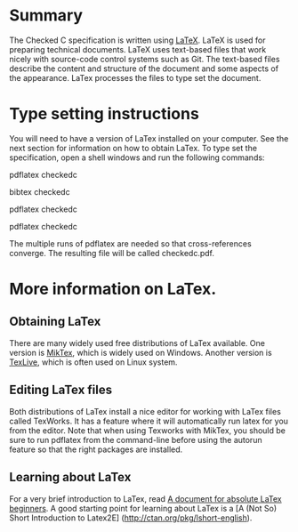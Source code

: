 # Summary

The Checked C specification is written using [LaTeX](https://latex-project.org/intro.html).
LaTeX is used for preparing technical documents.  LaTeX uses text-based files that work
nicely with source-code control systems such as Git.  The text-based files describe the
content and structure of the document and some aspects of the appearance.  LaTex processes
the files to type set the document.

# Type setting instructions

You will need to have a version of LaTex installed on your computer.  See the next
section for information on how to obtain LaTex.  To type set the specification, open a shell
windows and run the following commands:

pdflatex checkedc

bibtex checkedc

pdflatex checkedc

pdflatex checkedc

The multiple runs of pdflatex are needed so that cross-references converge.   The
resulting file will be called checkedc.pdf.

# More information on LaTex.

## Obtaining LaTex 
There are many widely
used free distributions of LaTex available.   One version is [MikTex](http://www.miktex.org),
which is widely used on Windows.  Another version is [TexLive](http://tug.org/texlive/),
which is often used on Linux system.

## Editing LaTex files

Both distributions of LaTex install a nice editor for working with LaTex files called TexWorks.    It has a feature where it will automatically run latex for you from the editor.    Note that when using Texworks with MikTex, you should be sure to run pdflatex from the command-line before using the autorun feature so that the right packages are installed.

## Learning about LaTex

For a very brief introduction to LaTex, read [A document for absolute LaTex beginners](http://ctan.org/pkg/first-latex-doc).   A good starting point for learning about LaTex is a [A (Not So) Short Introduction to Latex2E] (http://ctan.org/pkg/lshort-english).

